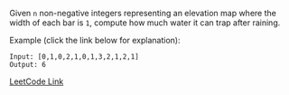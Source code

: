 Given `n` non-negative integers representing an elevation map where the width of each bar is `1`, compute how much water it can trap after raining.

Example (click the link below for explanation):

```
Input: [0,1,0,2,1,0,1,3,2,1,2,1]
Output: 6
```

[LeetCode Link](https://leetcode.com/problems/trapping-rain-water/)
